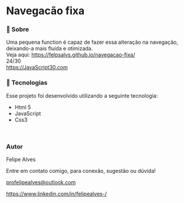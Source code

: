 # Navegacão fixa

### 🔖 Sobre
Uma pequena function é capaz de fazer essa alteração na navegação, deixando-a mais fluída e otimizada.
<br/>
Veja aqui: https://felpsalvs.github.io/navegacao-fixa/
<br/>
24/30 <br/>
https://JavaScript30.com 

### 🚀 Tecnologias
Esse projeto foi desenvolvido utilizando a seguinte tecnologia:

+ Html 5
+ JavaScript
+ Css3
 <br/>
 
### Autor
Felipe Alves <br/>

Entre em contato comigo, para conexão, sugestão ou dúvida! <br/>

profelipealves@outlook.com <br/>

https://www.linkedin.com/in/felipealves-/
